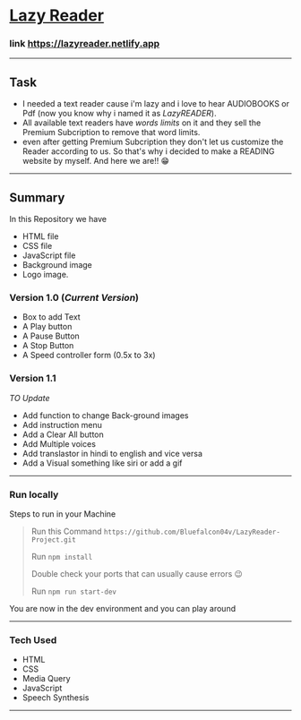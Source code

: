 
<a href= "https://lazyreader.netlify.app"> <h1> Lazy Reader </h1></a>


### link https://lazyreader.netlify.app
___


## Task
- I needed a text reader cause i'm lazy and i love to hear AUDIOBOOKS or Pdf (now you know why i named it as *LazyREADER*).
- All available text readers have *words limits* on it and they sell the Premium Subcription to remove that word limits. 
- even after getting Premium Subcription they don't let us customize the Reader according to us. 
So that's why i decided to make a READING website by myself. And here we are!! 😁
___

## Summary 
In this Repository we have 
- HTML file
- CSS file
- JavaScript file
- Background image 
- Logo image.

### Version 1.0 (*Current Version*)
- Box to add Text 
- A Play button 
- A Pause Button
- A Stop Button
- A Speed controller form (0.5x to 3x)

### Version 1.1
*TO Update*
- Add function to change Back-ground images 
- Add instruction menu
- Add a Clear All button
- Add Multiple voices 
- Add translastor in hindi to english and vice versa 
- Add a Visual something like siri or add a gif
***

### Run locally
Steps to run in your Machine
> Run this Command `https://github.com/Bluefalcon04v/LazyReader-Project.git`
> 
> Run `npm install` 
> 
> Double check your ports that can usually cause errors 😉
> 
> Run `npm run start-dev`
>
You are now in the dev environment and you can play around

---

### Tech Used
- HTML
- CSS
- Media Query
- JavaScript
- Speech Synthesis 

***